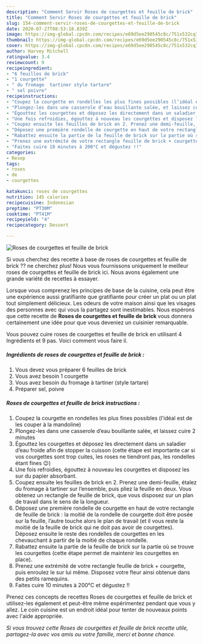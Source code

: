 ```yaml
---
description: "Comment Servir Roses de courgettes et feuille de brick"
title: "Comment Servir Roses de courgettes et feuille de brick"
slug: 154-comment-servir-roses-de-courgettes-et-feuille-de-brick
date: 2020-07-27T08:53:18.839Z
image: https://img-global.cpcdn.com/recipes/e69d5ee290545c8c/751x532cq70/roses-de-courgettes-et-feuille-de-brick-photo-principale-de-la-recette.jpg
thumbnail: https://img-global.cpcdn.com/recipes/e69d5ee290545c8c/751x532cq70/roses-de-courgettes-et-feuille-de-brick-photo-principale-de-la-recette.jpg
cover: https://img-global.cpcdn.com/recipes/e69d5ee290545c8c/751x532cq70/roses-de-courgettes-et-feuille-de-brick-photo-principale-de-la-recette.jpg
author: Harvey Mitchell
ratingvalue: 3.4
reviewcount: 9
recipeingredient:
- "6 feuilles de brick"
- "1 courgette"
- " du fromage  tartiner style tartare"
- " sel poivre"
recipeinstructions:
- "Coupez la courgette en rondelles les plus fines possibles (l’idéal est de les couper à la mandoline)"
- "Plongez-les dans une casserole d’eau bouillante salée, et laissez cuire 2 minutes"
- "Égouttez les courgettes et déposez les directement dans un saladier d’eau froide afin de stopper la cuisson (cette étape est importante car si vos courgettes sont trop cuites, les roses ne tiendront pas, les rondelles étant fines 😉)"
- "Une fois refroidies, égouttez à nouveau les courgettes et disposez les sur du papier absorbant."
- "Coupez ensuite les feuilles de brick en 2. Prenez une demi-feuille, étalez du fromage à tartiner sur l’ensemble, puis pliez la feuille en deux. Vous obtenez un rectangle de feuille de brick, que vous disposez sur un plan de travail dans le sens de la longueur."
- "Déposez une première rondelle de courgette en haut de votre rectangle de feuille de brick : la moitié de la rondelle de courgette doit être posée sur la feuille, l’autre touche alors le plan de travail (et il vous reste la moitié de la feuille de brick qui ne doit pas avoir de courgettes). Déposez ensuite le reste des rondelles de courgettes en les chevauchant à partir de la moitié de chaque rondelle."
- "Rabattez ensuite la partie de la feuille de brick sur la partie où se trouve les courgettes (cette étape permet de maintenir les courgettes en place)."
- "Prenez une extrémité de votre rectangle feuille de brick + courgette, puis enroulez le sur lui même. Disposez votre fleur ainsi obtenue dans des petits ramequins."
- "Faites cuire 10 minutes à 200°C et dégustez !!"
categories:
- Resep
tags:
- roses
- de
- courgettes

katakunci: roses de courgettes 
nutrition: 145 calories
recipecuisine: Indonesian
preptime: "PT30M"
cooktime: "PT41M"
recipeyield: "4"
recipecategory: Dessert

---
```



![Roses de courgettes et feuille de brick](https://img-global.cpcdn.com/recipes/e69d5ee290545c8c/751x532cq70/roses-de-courgettes-et-feuille-de-brick-photo-principale-de-la-recette.jpg)

Si vous cherchez des recette à base de roses de courgettes et feuille de brick ?? ne cherchez plus! Nous vous fournissons uniquement le meilleur roses de courgettes et feuille de brick ici. Nous avons également une grande variété de recettes à essayer.

Lorsque vous comprenez les principes de base de la cuisine, cela peut être une expérience aussi gratifiante que gratifiante pour créer un plat ou un plat tout simplement délicieux. Les odeurs de votre maison ainsi que les visages des personnes avec qui vous la partagez sont inestimables. Nous espérons que cette recette de <strong> Roses de courgettes et feuille de brick </strong> vous donnera certainement une idée pour que vous deveniez un cuisinier remarquable.

<!--inarticleads1-->

Vous pouvez cuire roses de courgettes et feuille de brick en utilisant 4 Ingrédients et 9 pas. Voici comment vous faire il.

##### Ingrédients de roses de courgettes et feuille de brick :

1. Vous devez vous préparer 6 feuilles de brick
1. Vous avez besoin 1 courgette
1. Vous avez besoin  du fromage à tartiner (style tartare)
1. Préparer  sel, poivre




<!--inarticleads2-->

##### Roses de courgettes et feuille de brick instructions :

1. Coupez la courgette en rondelles les plus fines possibles (l’idéal est de les couper à la mandoline)
1. Plongez-les dans une casserole d’eau bouillante salée, et laissez cuire 2 minutes
1. Égouttez les courgettes et déposez les directement dans un saladier d’eau froide afin de stopper la cuisson (cette étape est importante car si vos courgettes sont trop cuites, les roses ne tiendront pas, les rondelles étant fines 😉)
1. Une fois refroidies, égouttez à nouveau les courgettes et disposez les sur du papier absorbant.
1. Coupez ensuite les feuilles de brick en 2. Prenez une demi-feuille, étalez du fromage à tartiner sur l’ensemble, puis pliez la feuille en deux. Vous obtenez un rectangle de feuille de brick, que vous disposez sur un plan de travail dans le sens de la longueur.
1. Déposez une première rondelle de courgette en haut de votre rectangle de feuille de brick : la moitié de la rondelle de courgette doit être posée sur la feuille, l’autre touche alors le plan de travail (et il vous reste la moitié de la feuille de brick qui ne doit pas avoir de courgettes). Déposez ensuite le reste des rondelles de courgettes en les chevauchant à partir de la moitié de chaque rondelle.
1. Rabattez ensuite la partie de la feuille de brick sur la partie où se trouve les courgettes (cette étape permet de maintenir les courgettes en place).
1. Prenez une extrémité de votre rectangle feuille de brick + courgette, puis enroulez le sur lui même. Disposez votre fleur ainsi obtenue dans des petits ramequins.
1. Faites cuire 10 minutes à 200°C et dégustez !!




<!--inarticleads1-->

<p>
Prenez ces concepts de recettes Roses de courgettes et feuille de brick et utilisez-les également et peut-être même expérimentez pendant que vous y allez. Le coin cuisine est un endroit idéal pour tenter de nouveaux points avec l'aide appropriée.
</p>

<p>
<i>Si vous trouvez cette Roses de courgettes et feuille de brick recette utile, partagez-la avec vos amis ou votre famille, merci et bonne chance.</i>
</p>
